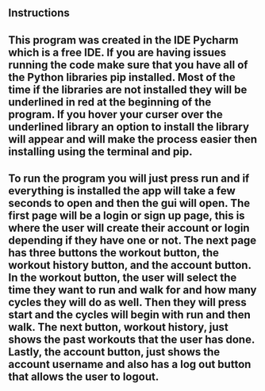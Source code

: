 Instructions
---------------------------------------------------------------------------
This program was created in the IDE Pycharm which is a free IDE. If you are
having issues running the code make sure that you have all of the Python
libraries pip installed. Most of the time if the libraries are not 
installed they will be underlined in red at the beginning of the program. 
If you hover your curser over the underlined library an option to install
the library will appear and will make the process easier then installing
using the terminal and pip.
---------------------------------------------------------------------------
To run the program you will just press run and if everything is installed 
the app will take a few seconds to open and then the gui will open.
The first page will be a login or sign up page, this is where the user 
will create their account or login depending if they have one or not. The 
next page has three buttons the workout button, the workout history button, 
and the account button. In the workout button, the user will select the 
time they want to run and walk for and how many cycles they will do as well. 
Then they will press start and the cycles will begin with run and then walk.
The next button, workout history, just shows the past workouts that the 
user has done. Lastly, the account button, just shows the account username
and also has a log out button that allows the user to logout.
---------------------------------------------------------------------------
